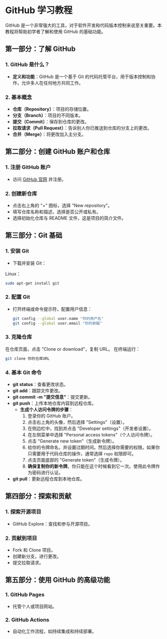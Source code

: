 
# GitHub 学习教程

GitHub 是一个非常强大的工具，对于软件开发和代码版本控制来说至关重要。本教程将帮助初学者了解和使用 GitHub 的基础功能。

## 第一部分：了解 GitHub

### 1. GitHub 是什么？
- **定义和功能**：GitHub 是一个基于 Git 的代码托管平台，用于版本控制和协作，允许多人在任何地方共同工作。

### 2. 基本概念
- **仓库（Repository）**：项目的存储位置。
- **分支（Branch）**：项目的不同版本。
- **提交（Commit）**：保存到仓库的更改。
- **拉取请求（Pull Request）**：告诉别人你已推送到仓库的分支上的更改。
- **合并（Merge）**：将更改加入主分支。

## 第二部分：创建 GitHub 账户和仓库

### 1. 注册 GitHub 账户
- 访问 [GitHub 官网](https://github.com) 并注册。

### 2. 创建新仓库
- 点击右上角的 "+" 图标，选择 "New repository"。
- 填写仓库名称和描述，选择是否公开或私有。
- 选择初始化仓库与 README 文件，这是项目的简介文件。

## 第三部分：Git 基础

### 1. 安装 Git
- 下载并安装 Git：

Linux：

```bash
sudo apt-get install git
```

### 2. 配置 Git
- 打开终端或命令提示符，配置用户信息：
  ```bash
  git config --global user.name "你的用户名"
  git config --global user.email "你的邮箱"
  ```
 ### 3. 克隆仓库
在仓库页面，点击 "Clone or download"，复制 URL。
在终端运行：
  ```bash
  git clone 你的仓库URL
  ```
 ### 4. 基本 Git 命令
- **git status**：查看更改状态。
- **git add**：跟踪文件更改。
- **git commit -m "提交信息"**：提交更新。
- **git push**：上传本地仓库内容到远程仓库。
  - **生成个人访问令牌的步骤**：
    1. 登录你的 GitHub 账户。
    2. 点击右上角的头像，然后选择 "Settings"（设置）。
    3. 在侧边栏中，找到并点击 "Developer settings"（开发者设置）。
    4. 在左侧菜单中选择 "Personal access tokens"（个人访问令牌）。
    5. 点击 "Generate new token"（生成新令牌）。
    6. 给你的令牌命名，并设置过期时间。然后选择你需要的权限。如果你只需要用于代码仓库的操作，通常选择 `repo` 权限即可。
    7. 点击页面底部的 "Generate token"（生成令牌）。
    8. **确保复制你的新令牌**。你只能在这个时候看到它一次。使用此令牌作为密码进行认证。
- **git pull**：更新远程仓库到本地仓库。

  
## 第四部分：探索和贡献
### 1. 探索开源项目
- GitHub Explore：查找和参与开源项目。
### 2. 贡献到项目
- Fork 和 Clone 项目。
- 创建新分支，进行更改。
- 提交拉取请求。
## 第五部分：使用 GitHub 的高级功能
### 1. GitHub Pages
- 托管个人或项目网站。
### 2. GitHub Actions
- 自动化工作流程，如持续集成和持续部署。
